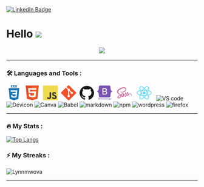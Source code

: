 <!-- girl GIF -->
<!--<div id="header" align="center">
   <img src=https://media.giphy.com/media/L1R1tvI9svkIWwpVYr/giphy.gif width="200
</div> -->
<!-- socials -->
<div id="badges">
  <a href="https://www.linkedin.com/in/pauline-mwova/">
    <img src="https://img.shields.io/badge/LinkedIn-blue?style=for-the-badge&logo=linkedin&logoColor=white" alt="LinkedIn Badge"/>
  </a>

</div>
<h1 align="left">
  Hello 
  <img src="https://media.giphy.com/media/hvRJCLFzcasrR4ia7z/giphy.gif" width="30px"/>
</h1>

<!-- about me --> 
<div align ="center">
   <img src="https://media.giphy.com/media/v1.Y2lkPTc5MGI3NjExNjM1YTNiNDEzZDIyZTc1Y2M3MWU3YmU4Yzk5NTgyYzM0ZmY3MWUzNyZlcD12MV9pbnRlcm5hbF9naWZzX2dpZklkJmN0PWc/pOZhmE42D1WrCWATLK/giphy.gif" padding="2rem"/>

</div>

---
<!--
### :woman_technologist: About Me :

I am a budding dev <img src="https://media.giphy.com/media/WUlplcMpOCEmTGBtBW/giphy.gif" width="30"> from Nairobi, Kenya.

- :rocket:Learning and contributing to Frontend Web development
- :alien: Exploring Reactjs and UI/UX 
- :envelope: Mail me! _paulinemwova@gmail.com_

-->
### :hammer_and_wrench: Languages and Tools :
<div>
  <img src="https://github.com/devicons/devicon/blob/master/icons/css3/css3-plain-wordmark.svg"  title="CSS3" alt="CSS" width="40" height="40"/>&nbsp;
  <img src="https://github.com/devicons/devicon/blob/master/icons/html5/html5-original.svg" title="HTML5" alt="HTML" width="40" height="40"/>&nbsp;
  <img src="https://github.com/devicons/devicon/blob/master/icons/javascript/javascript-original.svg" title="JavaScript" alt="JavaScript" width="40" height="40"/>&nbsp;
  <img src="git-plain.svg" title="Git" **alt="Git" width="40" height="40"/>&nbsp;
  <img src="github-original.svg" title="Github" **alt="Git" width="40" height="40"/>&nbsp;
  <img src="bootstrap-plain-wordmark.svg" title="bootstrap" alt="bootstrap" width="40" height="40"/> &nbsp;
  <img src="sass-original.svg" title="sass" alt="sass" width="40" height="40"/> &nbsp;   
  <img src="react-original.svg" title="React" alt="react" width="40" height="40"/> &nbsp;
  <img src="https://cdn.jsdelivr.net/gh/devicons/devicon/icons/vscode/vscode-original.svg" title="VS code" alt="VS code" width="40" height="40"/>
  <img src="https://cdn.jsdelivr.net/gh/devicons/devicon/icons/devicon/devicon-original.svg" title="Devicon" alt="Devicon" width="40" height="40" />
  <img src="https://cdn.jsdelivr.net/gh/devicons/devicon/icons/canva/canva-original.svg" title="Canva" alt="Canva" width="40" height="40" />
  <img src="https://cdn.jsdelivr.net/gh/devicons/devicon/icons/babel/babel-original.svg" title="Babel" alt="Babel" width="40" height="40"  />
 <img src="https://cdn.jsdelivr.net/gh/devicons/devicon/icons/markdown/markdown-original.svg" title="markdown" alt="markdown" width="40" height="40" />
 <img src="https://cdn.jsdelivr.net/gh/devicons/devicon/icons/npm/npm-original-wordmark.svg" title="npm" alt="npm" width="40" height="40" />
 <img src="https://cdn.jsdelivr.net/gh/devicons/devicon/icons/wordpress/wordpress-plain.svg" title="wordpress" alt="wordpress" width="40" height="40" />
 <img src="https://cdn.jsdelivr.net/gh/devicons/devicon/icons/firefox/firefox-original.svg" title="firefox" alt="firefox" width="40" height="40" />
          
                   
          
          
          
          
                           
              

</div>

---

### :fire: My Stats :
[![Top Langs](https://github-readme-stats.vercel.app/api/top-langs/?username=Lynnmwova&layout=compact&theme=vision-friendly-dark)](https://github.com/Lynnmwova/github-readme-stats) 


<h3 align="left"> ⚡ My Streaks :</h3>
<p><img align="center" src="https://github-readme-streak-stats.herokuapp.com/?user=Lynnmwova&theme=dark" alt="Lynnmwova" /></p>
 
---
